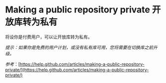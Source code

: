 Making a public repository private 开放库转为私有
===========
 
将设你是付费用户，可以让开放库转为私有。

*提示：如果你是免费的用户计划，或没有私有库可用，您将需要在切换库之前升级。*

*参考*：[https://help.github.com/articles/making-a-public-repository-private/](https://help.github.com/articles/making-a-public-repository-private/)
